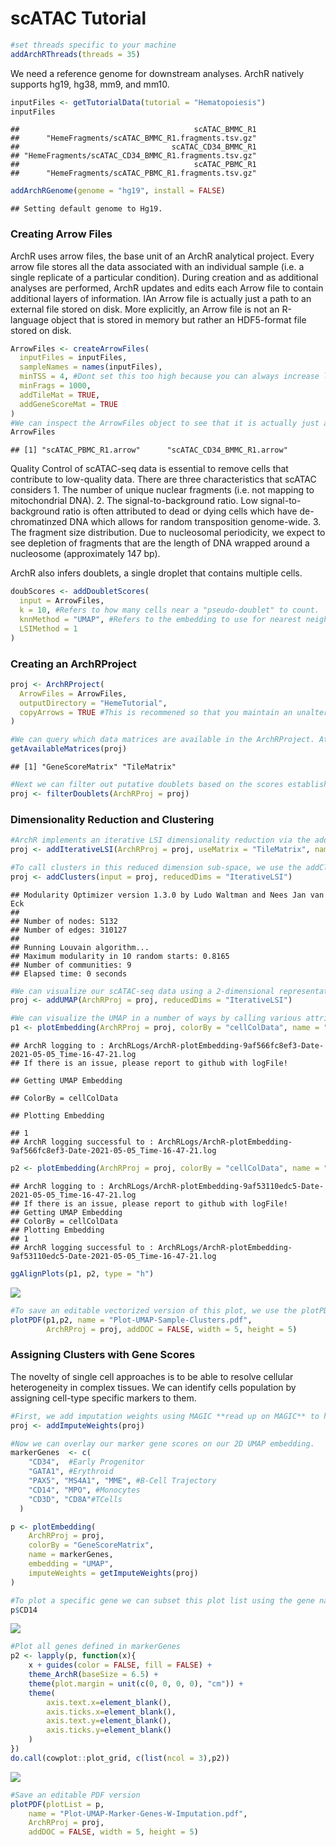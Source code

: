 scATAC Tutorial
================

``` r
#set threads specific to your machine
addArchRThreads(threads = 35) 
```

We need a reference genome for downstream analyses. ArchR natively
supports hg19, hg38, mm9, and mm10.

``` r
inputFiles <- getTutorialData(tutorial = "Hematopoiesis")
inputFiles
```

    ##                                       scATAC_BMMC_R1 
    ##      "HemeFragments/scATAC_BMMC_R1.fragments.tsv.gz" 
    ##                                  scATAC_CD34_BMMC_R1 
    ## "HemeFragments/scATAC_CD34_BMMC_R1.fragments.tsv.gz" 
    ##                                       scATAC_PBMC_R1 
    ##      "HemeFragments/scATAC_PBMC_R1.fragments.tsv.gz"

``` r
addArchRGenome(genome = "hg19", install = FALSE)
```

    ## Setting default genome to Hg19.

### Creating Arrow Files

ArchR uses arrow files, the base unit of an ArchR analytical project.
Every arrow file stores all the data associated with an individual
sample (i.e. a single replicate of a particular condition). During
creation and as additional analyses are performed, ArchR updates and
edits each Arrow file to contain additional layers of information. IAn
Arrow file is actually just a path to an external file stored on disk.
More explicitly, an Arrow file is not an R-language object that is
stored in memory but rather an HDF5-format file stored on disk.

``` r
ArrowFiles <- createArrowFiles(
  inputFiles = inputFiles,
  sampleNames = names(inputFiles),
  minTSS = 4, #Dont set this too high because you can always increase later
  minFrags = 1000, 
  addTileMat = TRUE,
  addGeneScoreMat = TRUE
)
#We can inspect the ArrowFiles object to see that it is actually just a character vector of Arrow file paths.
ArrowFiles
```

    ## [1] "scATAC_PBMC_R1.arrow"      "scATAC_CD34_BMMC_R1.arrow"

Quality Control of scATAC-seq data is essential to remove cells that
contribute to low-quality data. There are three characteristics that
scATAC considers 1. The number of unique nuclear fragments (i.e. not
mapping to mitochondrial DNA). 2. The signal-to-background ratio. Low
signal-to-background ratio is often attributed to dead or dying cells
which have de-chromatinzed DNA which allows for random transposition
genome-wide. 3. The fragment size distribution. Due to nucleosomal
periodicity, we expect to see depletion of fragments that are the length
of DNA wrapped around a nucleosome (approximately 147 bp).

ArchR also infers doublets, a single droplet that contains multiple
cells.

``` r
doubScores <- addDoubletScores(
  input = ArrowFiles,
  k = 10, #Refers to how many cells near a "pseudo-doublet" to count.
  knnMethod = "UMAP", #Refers to the embedding to use for nearest neighbor search.
  LSIMethod = 1
)
```

### Creating an ArchRProject

``` r
proj <- ArchRProject(
  ArrowFiles = ArrowFiles, 
  outputDirectory = "HemeTutorial",
  copyArrows = TRUE #This is recommened so that you maintain an unaltered copy for later usage.
)
```

``` r
#We can query which data matrices are available in the ArchRProject. At this point in time, we should have “GeneScoreMatrix” and “TileMatrix”. As we continue to work and add to the ArchRProject, we can use the following function to query which matricies are added to the project.
getAvailableMatrices(proj)
```

    ## [1] "GeneScoreMatrix" "TileMatrix"

``` r
#Next we can filter out putative doublets based on the scores established in the `infer doublets` chunk. Importantly, this does not delete the data from the Arrow files, but rather forces ArchRProject to ignore these cells. 
proj <- filterDoublets(ArchRProj = proj)
```

### Dimensionality Reduction and Clustering

``` r
#ArchR implements an iterative LSI dimensionality reduction via the addIterativeLSI() function.
proj <- addIterativeLSI(ArchRProj = proj, useMatrix = "TileMatrix", name = "IterativeLSI")

#To call clusters in this reduced dimension sub-space, we use the addClusters() function which uses Seurat’s graph clustering as the default clustering method.
proj <- addClusters(input = proj, reducedDims = "IterativeLSI")
```

    ## Modularity Optimizer version 1.3.0 by Ludo Waltman and Nees Jan van Eck
    ## 
    ## Number of nodes: 5132
    ## Number of edges: 310127
    ## 
    ## Running Louvain algorithm...
    ## Maximum modularity in 10 random starts: 0.8165
    ## Number of communities: 9
    ## Elapsed time: 0 seconds

``` r
#We can visualize our scATAC-seq data using a 2-dimensional representation such as Uniform Manifold Approximation and Projection (UMAP). To do this, we add a UMAP embedding to our ArchRProject object with the addUMAP() function. This function uses the uwot package to perform UMAP.
proj <- addUMAP(ArchRProj = proj, reducedDims = "IterativeLSI")
```

``` r
#We can visualize the UMAP in a number of ways by calling various attributes of the cells stored in the `cellColData` matrix. Here, we can visualize the UMAP by sample, or clusters.
p1 <- plotEmbedding(ArchRProj = proj, colorBy = "cellColData", name = "Sample", embedding = "UMAP")
```

    ## ArchR logging to : ArchRLogs/ArchR-plotEmbedding-9af566fc8ef3-Date-2021-05-05_Time-16-47-21.log
    ## If there is an issue, please report to github with logFile!

    ## Getting UMAP Embedding

    ## ColorBy = cellColData

    ## Plotting Embedding

    ## 1 
    ## ArchR logging successful to : ArchRLogs/ArchR-plotEmbedding-9af566fc8ef3-Date-2021-05-05_Time-16-47-21.log

``` r
p2 <- plotEmbedding(ArchRProj = proj, colorBy = "cellColData", name = "Clusters", embedding = "UMAP")
```

    ## ArchR logging to : ArchRLogs/ArchR-plotEmbedding-9af53110edc5-Date-2021-05-05_Time-16-47-21.log
    ## If there is an issue, please report to github with logFile!
    ## Getting UMAP Embedding
    ## ColorBy = cellColData
    ## Plotting Embedding
    ## 1 
    ## ArchR logging successful to : ArchRLogs/ArchR-plotEmbedding-9af53110edc5-Date-2021-05-05_Time-16-47-21.log

``` r
ggAlignPlots(p1, p2, type = "h")
```

![](ArchR_tutorial_files/figure-gfm/UMAP%20Visualization-1.png)<!-- -->

``` r
#To save an editable vectorized version of this plot, we use the plotPDF() function.
plotPDF(p1,p2, name = "Plot-UMAP-Sample-Clusters.pdf",
        ArchRProj = proj, addDOC = FALSE, width = 5, height = 5)
```

### Assigning Clusters with Gene Scores

The novelty of single cell approaches is to be able to resolve cellular
heterogeneity in complex tissues. We can identify cells population by
assigning cell-type specific markers to them.

``` r
#First, we add imputation weights using MAGIC **read up on MAGIC** to help smooth the dropout noise in our gene scores
proj <- addImputeWeights(proj)

#Now we can overlay our marker gene scores on our 2D UMAP embedding.
markerGenes  <- c(
    "CD34",  #Early Progenitor
    "GATA1", #Erythroid
    "PAX5", "MS4A1", "MME", #B-Cell Trajectory
    "CD14", "MPO", #Monocytes
    "CD3D", "CD8A"#TCells
  )
```

``` r
p <- plotEmbedding(
    ArchRProj = proj, 
    colorBy = "GeneScoreMatrix", 
    name = markerGenes, 
    embedding = "UMAP",
    imputeWeights = getImputeWeights(proj)
)
```

``` r
#To plot a specific gene we can subset this plot list using the gene name.
p$CD14
```

![](ArchR_tutorial_files/figure-gfm/unnamed-chunk-4-1.png)<!-- -->

``` r
#Plot all genes defined in markerGenes
p2 <- lapply(p, function(x){
    x + guides(color = FALSE, fill = FALSE) + 
    theme_ArchR(baseSize = 6.5) +
    theme(plot.margin = unit(c(0, 0, 0, 0), "cm")) +
    theme(
        axis.text.x=element_blank(), 
        axis.ticks.x=element_blank(), 
        axis.text.y=element_blank(), 
        axis.ticks.y=element_blank()
    )
})
do.call(cowplot::plot_grid, c(list(ncol = 3),p2))
```

![](ArchR_tutorial_files/figure-gfm/unnamed-chunk-4-2.png)<!-- -->

``` r
#Save an editable PDF version
plotPDF(plotList = p, 
    name = "Plot-UMAP-Marker-Genes-W-Imputation.pdf", 
    ArchRProj = proj, 
    addDOC = FALSE, width = 5, height = 5)
```
